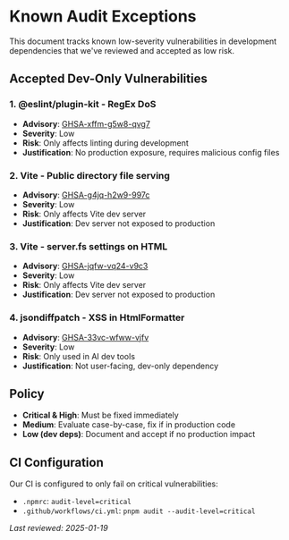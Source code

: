 # Known Audit Exceptions

This document tracks known low-severity vulnerabilities in development dependencies that we've reviewed and accepted as low risk.

## Accepted Dev-Only Vulnerabilities

### 1. @eslint/plugin-kit - RegEx DoS
- **Advisory**: [GHSA-xffm-g5w8-qvg7](https://github.com/advisories/GHSA-xffm-g5w8-qvg7)
- **Severity**: Low
- **Risk**: Only affects linting during development
- **Justification**: No production exposure, requires malicious config files

### 2. Vite - Public directory file serving
- **Advisory**: [GHSA-g4jq-h2w9-997c](https://github.com/advisories/GHSA-g4jq-h2w9-997c)
- **Severity**: Low
- **Risk**: Only affects Vite dev server
- **Justification**: Dev server not exposed to production

### 3. Vite - server.fs settings on HTML
- **Advisory**: [GHSA-jqfw-vq24-v9c3](https://github.com/advisories/GHSA-jqfw-vq24-v9c3)
- **Severity**: Low
- **Risk**: Only affects Vite dev server
- **Justification**: Dev server not exposed to production

### 4. jsondiffpatch - XSS in HtmlFormatter
- **Advisory**: [GHSA-33vc-wfww-vjfv](https://github.com/advisories/GHSA-33vc-wfww-vjfv)
- **Severity**: Low
- **Risk**: Only used in AI dev tools
- **Justification**: Not user-facing, dev-only dependency

## Policy

- **Critical & High**: Must be fixed immediately
- **Medium**: Evaluate case-by-case, fix if in production code
- **Low (dev deps)**: Document and accept if no production impact

## CI Configuration

Our CI is configured to only fail on critical vulnerabilities:
- `.npmrc`: `audit-level=critical`
- `.github/workflows/ci.yml`: `pnpm audit --audit-level=critical`

*Last reviewed: 2025-01-19*